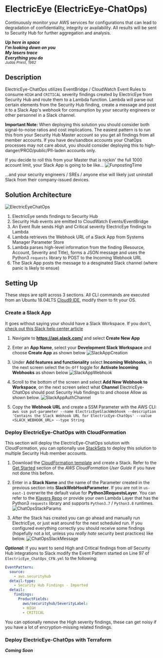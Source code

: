 # ElectricEye (ElectricEye-ChatOps)
Continuously monitor your AWS services for configurations that can lead to degradation of confidentiality, integrity or availability. All results will be sent to Security Hub for further aggregation and analysis.

***Up here in space***<br/>
***I'm looking down on you***<br/>
***My lasers trace***<br/>
***Everything you do***<br/>
<sub>*Judas Priest, 1982*</sub>

## Description
ElectricEye-ChatOps utilizes EventBridge / CloudWatch Event Rules to consume `HIGH` and `CRITICAL` severity findings created by ElectricEye from Security Hub and route them to a Lambda function. Lambda will parse out certain elements from the Security Hub finding, create a message and post it to a Slack App's webhook for consumption by your security engineers or other personnel in a Slack channel.

**Important Note:** When deploying this solution you should consider both signal-to-noise ratios and cost implications. The easiest pattern is to run this from your Security Hub Master account so you get all findings from all member accounts. If you have dev/sandbox accounts your ChatOps processes may not care about, you should consider deploying this to high-danger/PROD/public/PII-laden accounts only.

If you decide to roll this from your Master that is rockin' the full 1000 account limit, your Slack App is going to be like...
![FunpostingTime](https://github.com/jonrau1/ElectricEye/blob/master/screenshots/funposting-time.gif)

...and your security engineers / SREs / anyone else will likely just uninstall Slack from their company-issued devices.

## Solution Architecture
![ElectricEyeChatOps](https://github.com/jonrau1/ElectricEye/blob/master/screenshots/electriceye-chatops-architecture.jpg)
1. ElectricEye sends findings to Security Hub
2. Security Hub events are emitted to CloudWatch Events/EventBridge
3. An Event Rule sends High and Critical severity ElectricEye findings to Lambda
4. Lambda retrieves the Webhook URL of a Slack App from Systems Manager Parameter Store
5. Lambda parses high-level information from the finding (Resource, Account, Severity and Title), forms a JSON message and uses the Python3 `requests` library to POST to the Incoming Webhook URL
6. The Slack App posts the message to a desginated Slack channel (where panic is likely to ensue)

## Setting Up
These steps are split across 3 sections. All CLI commands are executed from an Ubuntu 18.04LTS [Cloud9 IDE](https://aws.amazon.com/cloud9/details/), modify them to fit your OS.

### Create a Slack App
It goes without saying your should have a Slack Workspace. If you don't, [check out this Slack help center article](https://slack.com/help/articles/206845317-Create-a-Slack-workspace)

1. Navigate to **https://api.slack.com/** and select **Create New App**

2. Enter an **App Name**, select your **Development Slack Workspace** and choose **Create App** as shown below
![SlackAppCreation](https://github.com/jonrau1/ElectricEye/blob/master/screenshots/electriceye-chatops-createapp.JPG)

3. Under **Add features and functionality** select **Incoming Webhooks**, in the next screen select the `On-Off` toggle for **Activate Incoming Webhooks** as shown below
![SlackAppWebhook](https://github.com/jonrau1/ElectricEye/blob/master/screenshots/electriceye-chatops-webhookactivate.JPG)

4. Scroll to the bottom of the screen and select **Add New Webhook to Workspace**, on the next screen select what **Channel** ElectricEye-ChatOps should post Security Hub findings to and choose Allow as shown below.
![SlackAppAuthChannel](https://github.com/jonrau1/ElectricEye/blob/master/screenshots/electriceye-chatops-authchannel.JPG)

5. Copy the **Webhook URL** and create a SSM Parameter with the AWS CLI: `aws ssm put-parameter --name ElectricEyeSlackWebhook --description 'Contains the Slack Webhook URL for ElectricEye-ChatOps' --value <SLACK_WEBHOOK_URL> --type String`

### Deploy ElectricEye-ChatOps with CloudFormation
This section will deploy the ElectricEye-ChatOps solution with CloudFormation, you can optionally use [StackSets](https://docs.aws.amazon.com/AWSCloudFormation/latest/UserGuide/what-is-cfnstacksets.html) to deploy this solution to multiple Security Hub member accounts.

1. Download the [CloudFormation template](https://github.com/jonrau1/ElectricEye/blob/master/add-ons/electriceye-chatops/cloudformation/ElectricEye_ChatOps_CFN.yml) and create a Stack. Refer to the [Get Started](https://docs.aws.amazon.com/AWSCloudFormation/latest/UserGuide/GettingStarted.Walkthrough.html) section of the *AWS CloudFormation User Guide* if you have not done this before.

2. Enter in a **Stack Name** and the name of the Parameter created in the previous section into **SlackWebHookParameter**. If you are not in `us-east-1` overwrite the default value for **Python3RequestsLayer**. You can refer to the [Klayers Repo](https://github.com/keithrozario/Klayers/tree/master/deployments/python3.8/arns) or provide your own Lambda Layer that has the Python3 `requests` library and supports `Python3.7` / `Python3.8` runtimes.
![ChatOpsStackParams](https://github.com/jonrau1/ElectricEye/blob/master/screenshots/chatops-stack-params.jpg)

3. After the Stack has created you can go ahead and manually run ElectricEye, or just wait around for the next scheduled run. If you configured everything correctly you should receive some findings (hopefully not a lot, unless you *really hate* security best practices) like below.
![ChatOpsSlackMessage](https://github.com/jonrau1/ElectricEye/blob/master/screenshots/electriceye-chatops-slackmessages.jpg)

***Optional:*** If you want to send High and Critical findings from *all* Security Hub integrations to Slack modify the Event Pattern started on Line 97 of `ElectricEye_ChatOps_CFN.yml` to the following:
```yaml
EventPattern: 
  source: 
    - aws.securityhub
  detail-type: 
    - Security Hub Findings - Imported
  detail: 
    findings:
      ProductFields:
        aws/securityhub/SeverityLabel:
        - HIGH
        - CRITICAL
```

You can optionally remove the High severity findings, these can get noisy if you have a lot of encryption-missing related findings.

### Deploy ElectricEye-ChatOps with Terraform
***Coming Soon***